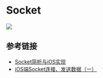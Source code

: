 # Socket

![](https://upload-images.jianshu.io/upload_images/2251123-097a5471af0515e1.png?imageMogr2/auto-orient/strip|imageView2/2/w/705)

## 参考链接
- [Socket简析与iOS实现](https://www.jianshu.com/p/8e599ca5dfe8)
- [iOS端Socket连接、发送数据（一）](https://blog.csdn.net/dolacmeng/article/details/81085905)